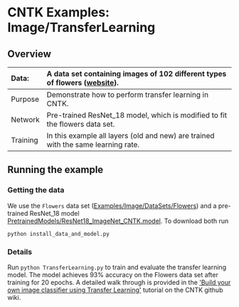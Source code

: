 # CNTK Examples: Image/TransferLearning

## Overview

|Data:     |A data set containing images of 102 different types of flowers ([website](http://www.robots.ox.ac.uk/~vgg/data/flowers/102/index.html)).
|:---------|:---
|Purpose   |Demonstrate how to perform transfer learning in CNTK.
|Network   |Pre-trained ResNet_18 model, which is modified to fit the flowers data set.
|Training  |In this example all layers (old and new) are trained with the same learning rate.

## Running the example

### Getting the data

We use the `Flowers` data set ([Examples/Image/DataSets/Flowers](../DataSets/Flowers)) and a pre-trained ResNet_18 model [PretrainedModels/ResNet18_ImageNet_CNTK.model](../../../PretrainedModels). To download both run 

`python install_data_and_model.py`

### Details

Run `python TransferLearning.py` to train and evaluate the transfer learning model. The model achieves 93% accuracy on the Flowers data set after training for 20 epochs. A detailed walk through is provided in the ['Build your own image classifier using Transfer Learning'](https://docs.microsoft.com/en-us/cognitive-toolkit/Build-your-own-image-classifier-using-Transfer-Learning) tutorial on the CNTK github wiki.
